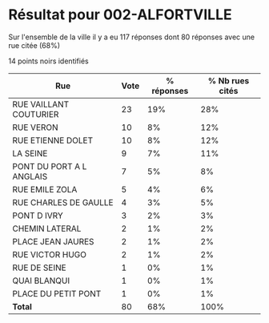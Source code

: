 # Résultat pour 002-ALFORTVILLE

Sur l'ensemble de la ville il y a eu 117 réponses dont 80 réponses avec une rue citée (68%)

14 points noirs identifiés

| Rue | Vote | % réponses | % Nb rues cités|
|-----|------|------------|----------------|
| RUE VAILLANT COUTURIER | 23 | 19% | 28%|
| RUE VERON | 10 | 8% | 12%|
| RUE ETIENNE DOLET | 10 | 8% | 12%|
| LA SEINE | 9 | 7% | 11%|
| PONT DU PORT A L ANGLAIS | 7 | 5% | 8%|
| RUE EMILE ZOLA | 5 | 4% | 6%|
| RUE CHARLES DE GAULLE | 4 | 3% | 5%|
| PONT D IVRY | 3 | 2% | 3%|
| CHEMIN LATERAL | 2 | 1% | 2%|
| PLACE JEAN JAURES | 2 | 1% | 2%|
| RUE VICTOR HUGO | 2 | 1% | 2%|
| RUE DE SEINE | 1 | 0% | 1%|
| QUAI BLANQUI | 1 | 0% | 1%|
| PLACE DU PETIT PONT | 1 | 0% | 1%|
| **Total** | 80 | 68% | 100%|
